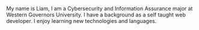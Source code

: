 My name is Liam, I am a Cybersecurity and Information Assurance major at Western Governors University. I have a background as a self taught web developer. I enjoy learning new technologies and languages.

<!---
LiamBaldyga/LiamBaldyga is a ✨ special ✨ repository because its `README.md` (this file) appears on your GitHub profile.
You can click the Preview link to take a look at your changes.
--->
